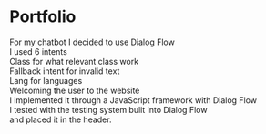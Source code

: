 # Portfolio
For my chatbot I decided to use Dialog Flow <br />
I used 6 intents <br />
Class for what relevant class work <br />
Fallback intent for invalid text <br />
Lang for languages <br />
Welcoming the user to the website <br />
I implemented it through a JavaScript framework with Dialog Flow <br />
I tested with the testing system bulit into Dialog Flow <br />
and placed it in the header. <br />
